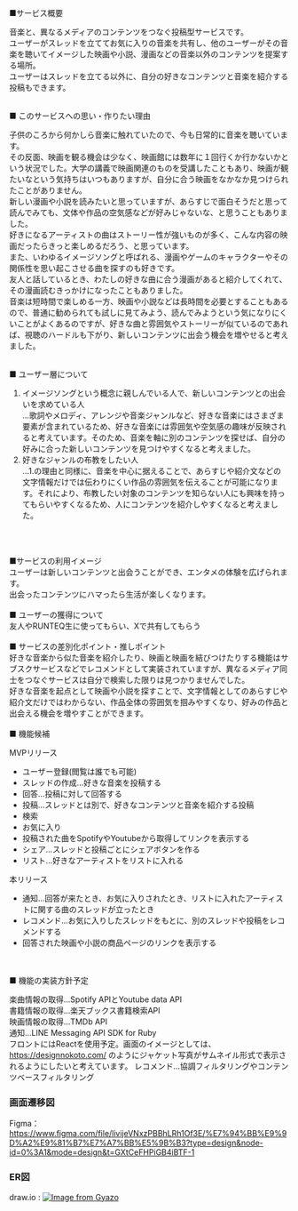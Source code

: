 ■サービス概要

音楽と、異なるメディアのコンテンツをつなぐ投稿型サービスです。<br>
ユーザーがスレッドを立ててお気に入りの音楽を共有し、他のユーザーがその音楽を聴いてイメージした映画や小説、漫画などの音楽以外のコンテンツを提案する場所。<br>
ユーザーはスレッドを立てる以外に、自分の好きなコンテンツと音楽を紹介する投稿もできます。<br>

<br>
■ このサービスへの思い・作りたい理由

子供のころから何かしら音楽に触れていたので、今も日常的に音楽を聴いています。<br>
その反面、映画を観る機会は少なく、映画館には数年に１回行くか行かないかという状況でした。大学の講義で映画関連のものを受講したこともあり、映画が観たいなという気持ちはいつもありますが、自分に合う映画をなかなか見つけられたことがありません。<br>
新しい漫画や小説を読みたいと思っていますが、あらすじで面白そうだと思って読んでみても、文体や作品の空気感などが好みじゃないな、と思うこともありました。<br>
好きになるアーティストの曲はストーリー性が強いものが多く、こんな内容の映画だったらきっと楽しめるだろう、と思っています。<br>
また、いわゆるイメージソングと呼ばれる、漫画やゲームのキャラクターやその関係性を思い起こさせる曲を探すのも好きです。<br>
友人と話しているとき、わたしの好きな曲に合う漫画があると紹介してくれて、その漫画読むきっかけになったこともありました。
<br>
音楽は短時間で楽しめる一方、映画や小説などは長時間を必要とすることもあるので、普通に勧められても試しに見てみよう、読んでみようという気になりにくいことがよくあるのですが、好きな曲と雰囲気やストーリーが似ているのであれば、視聴のハードルも下がり、新しいコンテンツに出会う機会を増やせると考えました。

<br>
■ ユーザー層について

1. イメージソングという概念に親しんでいる人で、新しいコンテンツとの出会いを求めている人<br>
...歌詞やメロディ、アレンジや音楽ジャンルなど、好きな音楽にはさまざま要素が含まれているため、好きな音楽には雰囲気や空気感の趣味が反映されると考えています。そのため、音楽を軸に別のコンテンツを探せば、自分の好みに合った新しいコンテンツを見つけやすくなると考えました。<br>
2. 好きなジャンルの布教をしたい人<br>
...1.の理由と同様に、音楽を中心に据えることで、あらすじや紹介文などの文字情報だけでは伝わりにくい作品の雰囲気を伝えることが可能になります。それにより、布教したい対象のコンテンツを知らない人にも興味を持ってもらいやすくなるため、人にコンテンツを紹介しやすくなると考えました。
<br>
<br>


■サービスの利用イメージ<br>
ユーザーは新しいコンテンツと出会うことができ、エンタメの体験を広げられます。<br>
出会ったコンテンツにハマったら生活が楽しくなります。
<br>
<br>
■ ユーザーの獲得について<br>
友人やRUNTEQ生に使ってもらい、Xで共有してもらう
<br>
<br>
■ サービスの差別化ポイント・推しポイント<br>
好きな音楽から似た音楽を紹介したり、映画と映画を結びつけたりする機能はサブスクサービスなどでレコメンドとして実装されていますが、異なるメディア同士をつなぐサービスは自分で検索した限りは見つかりませんでした。<br>
好きな音楽を起点として映画や小説を探すことで、文字情報としてのあらすじや紹介文だけではわからない、作品全体の雰囲気を掴みやすくなり、好みの作品と出会える機会を増やすことができます。
<br>
<br>
■ 機能候補


MVPリリース<br>
- ユーザー登録(閲覧は誰でも可能)<br>
- スレッドの作成…好きな音楽を投稿する<br>
- 回答...投稿に対して回答する<br>
- 投稿...スレッドとは別で、好きなコンテンツと音楽を紹介する投稿
- 検索<br>
- お気に入り<br>
- 投稿された曲をSpotifyやYoutubeから取得してリンクを表示する<br>
- シェア...スレッドと投稿ごとにシェアボタンを作る
- リスト...好きなアーティストをリストに入れる


本リリース<br>
- 通知...回答が来たとき、お気に入りされたとき、リストに入れたアーティストに関する曲のスレッドが立ったとき<br>
- レコメンド...お気に入りしたスレッドをもとに、別のスレッドや投稿をレコメンドする
- 回答された映画や小説の商品ページのリンクを表示する<br>
<br>
<br>
■ 機能の実装方針予定

楽曲情報の取得...Spotify APIとYoutube data API<br>
書籍情報の取得...楽天ブックス書籍検索API<br>
映画情報の取得...TMDb API<br>
通知...LINE Messaging API SDK for Ruby<br>
フロントにはReactを使用予定。画面のイメージとしては、https://designnokoto.com/ のようにジャケット写真がサムネイル形式で表示されるようにしたいと考えています。
レコメンド...協調フィルタリングやコンテンツベースフィルタリング


### 画面遷移図
Figma：https://www.figma.com/file/livijeVNxzPBBhLRh1Of3E/%E7%94%BB%E9%9D%A2%E9%81%B7%E7%A7%BB%E5%9B%B3?type=design&node-id=0%3A1&mode=design&t=GXtCeFHPiGB4iBTF-1

### ER図
draw.io : [![Image from Gyazo](https://i.gyazo.com/4d03d7508dd403eead2a10215242ba1b.png)](https://gyazo.com/4d03d7508dd403eead2a10215242ba1b)